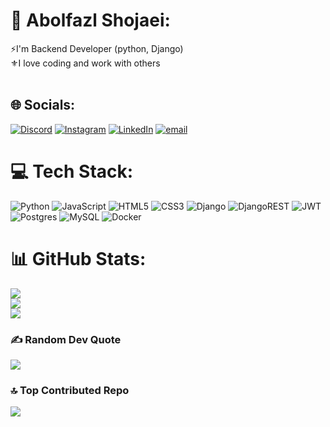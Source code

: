 # 💫 Abolfazl Shojaei:
⚡I'm Backend Developer (python, Django)<br>⚜️I love coding and work with others<br><br>


## 🌐 Socials:
[![Discord](https://img.shields.io/badge/Discord-%237289DA.svg?logo=discord&logoColor=white)](https://discord.gg/abolfazl1338_86536) [![Instagram](https://img.shields.io/badge/Instagram-%23E4405F.svg?logo=Instagram&logoColor=white)](https://instagram.com/https://instagram.com/abolfazl_doject) [![LinkedIn](https://img.shields.io/badge/LinkedIn-%230077B5.svg?logo=linkedin&logoColor=white)](https://www.linkedin.com/in/abolfazl-shojaei-21101b314/) [![email](https://img.shields.io/badge/Email-D14836?logo=gmail&logoColor=white)](mailto:dga51547@gmail.com) 

# 💻 Tech Stack:
![Python](https://img.shields.io/badge/python-3670A0?style=for-the-badge&logo=python&logoColor=ffdd54) ![JavaScript](https://img.shields.io/badge/javascript-%23323330.svg?style=for-the-badge&logo=javascript&logoColor=%23F7DF1E) ![HTML5](https://img.shields.io/badge/html5-%23E34F26.svg?style=for-the-badge&logo=html5&logoColor=white) ![CSS3](https://img.shields.io/badge/css3-%231572B6.svg?style=for-the-badge&logo=css3&logoColor=white) ![Django](https://img.shields.io/badge/django-%23092E20.svg?style=for-the-badge&logo=django&logoColor=white) ![DjangoREST](https://img.shields.io/badge/DJANGO-REST-ff1709?style=for-the-badge&logo=django&logoColor=white&color=ff1709&labelColor=gray) ![JWT](https://img.shields.io/badge/JWT-black?style=for-the-badge&logo=JSON%20web%20tokens) ![Postgres](https://img.shields.io/badge/postgres-%23316192.svg?style=for-the-badge&logo=postgresql&logoColor=white) ![MySQL](https://img.shields.io/badge/mysql-4479A1.svg?style=for-the-badge&logo=mysql&logoColor=white) ![Docker](https://img.shields.io/badge/docker-%230db7ed.svg?style=for-the-badge&logo=docker&logoColor=white)
# 📊 GitHub Stats:
![](https://github-readme-stats.vercel.app/api?username=Abolfazlsi&theme=dark&hide_border=false&include_all_commits=true&count_private=true)<br/>
![](https://github-readme-streak-stats.herokuapp.com/?user=Abolfazlsi&theme=dark&hide_border=false)<br/>
![](https://github-readme-stats.vercel.app/api/top-langs/?username=Abolfazlsi&theme=dark&hide_border=false&include_all_commits=true&count_private=true&layout=compact)

### ✍️ Random Dev Quote
![](https://quotes-github-readme.vercel.app/api?type=horizontal&theme=tokyonight)

### 🔝 Top Contributed Repo
![](https://github-contributor-stats.vercel.app/api?username=Abolfazlsi&limit=5&theme=dark&combine_all_yearly_contributions=true)


<!-- Proudly created with GPRM ( https://gprm.itsvg.in ) -->
